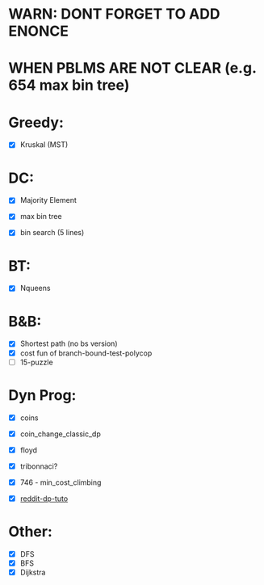 # WARN: DONT FORGET TO ADD ENONCE
# WHEN PBLMS ARE NOT CLEAR (e.g. 654 max bin tree)

# Greedy:

- [x] Kruskal (MST)

# DC:

- [x] Majority Element
- [x] max bin tree
- [x] bin search (5 lines)


# BT:

- [x] Nqueens


# B&B:

- [x] Shortest path (no bs version)
- [x] cost fun of branch-bound-test-polycop
- [ ] 15-puzzle

# Dyn Prog:

- [x] coins
- [x] coin_change_classic_dp
- [x] floyd
- [x] tribonnaci?
- [x] 746 - min_cost_climbing

- [x] [reddit-dp-tuto](https://www.reddit.com/r/algorithms/comments/omwg9e/dp_recurrence_relationship_help/?rdt=37439)

# Other: 

- [x] DFS
- [x] BFS
- [x] Dijkstra
